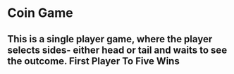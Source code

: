 # Coin Game


## This is a single player game, where the player selects sides- either head or tail and waits to see the outcome. First Player To Five Wins
